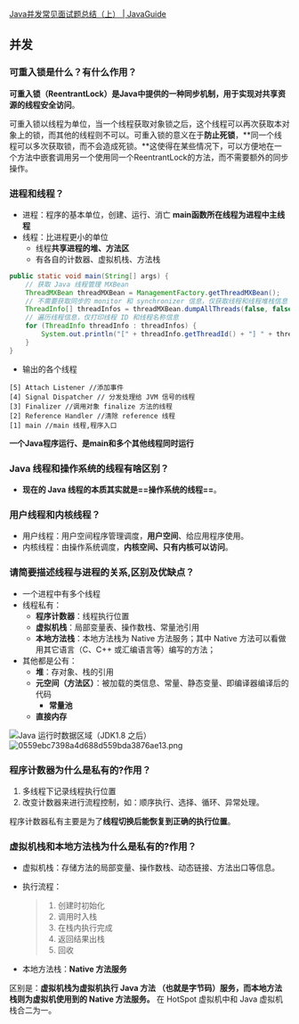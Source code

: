 [Java并发常见面试题总结（上） | JavaGuide](https://javaguide.cn/java/concurrent/java-concurrent-questions-01.html)

## 并发

### 可重入锁是什么？有什么作用？

**可重入锁（ReentrantLock）是Java中提供的一种同步机制，用于实现对共享资源的线程安全访问**。

可重入锁以线程为单位，当一个线程获取对象锁之后，这个线程可以再次获取本对象上的锁，而其他的线程则不可以。可重入锁的意义在于**防止死锁**，**同一个线程可以多次获取锁，而不会造成死锁。**这使得在某些情况下，可以方便地在一个方法中嵌套调用另一个使用同一个ReentrantLock的方法，而不需要额外的同步操作。



### 进程和线程？

- 进程：程序的基本单位，创建、运行、消亡 **main函数所在线程为进程中主线程**
- 线程：比进程更小的单位
  - 线程**共享进程的堆、方法区**
  - 有各自的计数器、虚拟机栈、方法栈

```java
public static void main(String[] args) {
    // 获取 Java 线程管理 MXBean
    ThreadMXBean threadMXBean = ManagementFactory.getThreadMXBean();
    // 不需要获取同步的 monitor 和 synchronizer 信息，仅获取线程和线程堆栈信息
    ThreadInfo[] threadInfos = threadMXBean.dumpAllThreads(false, false);
    // 遍历线程信息，仅打印线程 ID 和线程名称信息
    for (ThreadInfo threadInfo : threadInfos) {
        System.out.println("[" + threadInfo.getThreadId() + "] " + threadInfo.getThreadName());
    }
}
```

- 输出的各个线程

```
[5] Attach Listener //添加事件
[4] Signal Dispatcher // 分发处理给 JVM 信号的线程
[3] Finalizer //调用对象 finalize 方法的线程
[2] Reference Handler //清除 reference 线程
[1] main //main 线程,程序入口
```

**一个Java程序运行、是main和多个其他线程同时运行**

### Java 线程和操作系统的线程有啥区别？

- **现在的 Java 线程的本质其实就是==操作系统的线程==**。

### 用户线程和内核线程？

- 用户线程：用户空间程序管理调度，**用户空间**、给应用程序使用。
- 内核线程：由操作系统调度，**内核空间、只有内核可以访问**。

### 请简要描述线程与进程的关系,区别及优缺点？

- 一个进程中有多个线程
- 线程私有：
  - **程序计数器**：线程执行位置
  - **虚拟机栈**：局部变量表、操作数栈、常量池引用
  - **本地方法栈**：本地方法栈为 Native 方法服务；其中 Native 方法可以看做用其它语言（C、C++ 或汇编语言等）编写的方法；
- 其他都是公有：
  - **堆**：存对象、栈的引用
  - **元空间（方法区）**：被加载的类信息、常量、静态变量、即编译器编译后的代码
    - **常量池**
  - **直接内存**

![Java 运行时数据区域（JDK1.8 之后）](http://42.192.130.83:9000/picgo/imgs/java-runtime-data-areas-jdk1.8.png)![0559ebc7398a4d688d559bda3876ae13.png](http://42.192.130.83:9000/picgo/imgs/0559ebc7398a4d688d559bda3876ae13.png)

### 程序计数器为什么是私有的?作用？

1. 多线程下记录线程执行位置
2. 改变计数器来进行流程控制，如：顺序执行、选择、循环、异常处理。

程序计数器私有主要是为了**线程切换后能恢复到正确的执行位置**。

### 虚拟机栈和本地方法栈为什么是私有的?作用？

- 虚拟机栈：存储方法的局部变量、操作数栈、动态链接、方法出口等信息。

- 执行流程：

  > 1. 创建时初始化
  > 2. 调用时入栈
  > 3. 在栈内执行完成
  > 4. 返回结果出栈
  > 5. 回收

- 本地方法栈：**Native 方法服务**

区别是：**虚拟机栈为虚拟机执行 Java 方法 （也就是字节码）服务，而本地方法栈则为虚拟机使用到的 Native 方法服务。** 在 HotSpot 虚拟机中和 Java 虚拟机栈合二为一。




